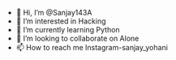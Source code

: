 - 👋 Hi, I’m @Sanjay143A
- 👀 I’m interested in Hacking
- 🌱 I’m currently learning Python
- 💞️ I’m looking to collaborate on Alone
- 📫 How to reach me Instagram-sanjay_yohani

<!---
Sanjay143A/Sanjay143A is a ✨ special ✨ repository because its `README.md` (this file) appears on your GitHub profile.
You can click the Preview link to take a look at your changes.
--->
